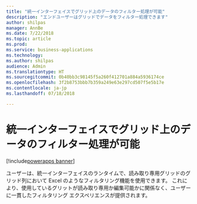 ```yaml
---
title: "統一インターフェイスでグリッド上のデータのフィルター処理が可能"
description: "エンドユーザーはグリッドでデータをフィルター処理できます"
author: shilpas
manager: AnnBe
ms.date: 7/22/2018
ms.topic: article
ms.prod: 
ms.service: business-applications
ms.technology: 
ms.author: shilpas
audience: Admin
ms.translationtype: HT
ms.sourcegitcommit: 0b40bb3c98145f5a260f412701a884a5936174ce
ms.openlocfilehash: 3f2b8753bbb7b359a249e63e297cd507f5e5b17e
ms.contentlocale: ja-jp
ms.lasthandoff: 07/18/2018

---
```

# <a name="filtering-data-on-grids-coming-to-unified-interface"></a>統一インターフェイスでグリッド上のデータのフィルター処理が可能

[!include[powerapps banner](../includes/powerapps.md)]




ユーザーは、統一インターフェイスのランタイムで、読み取り専用グリッドのグリッド列において Excel のようなフィルタリング機能を使用できます。 これにより、使用しているグリットが読み取り専用か編集可能かに関係なく、ユーザーに一貫したフィルタリング エクスペリエンスが提供されます。

